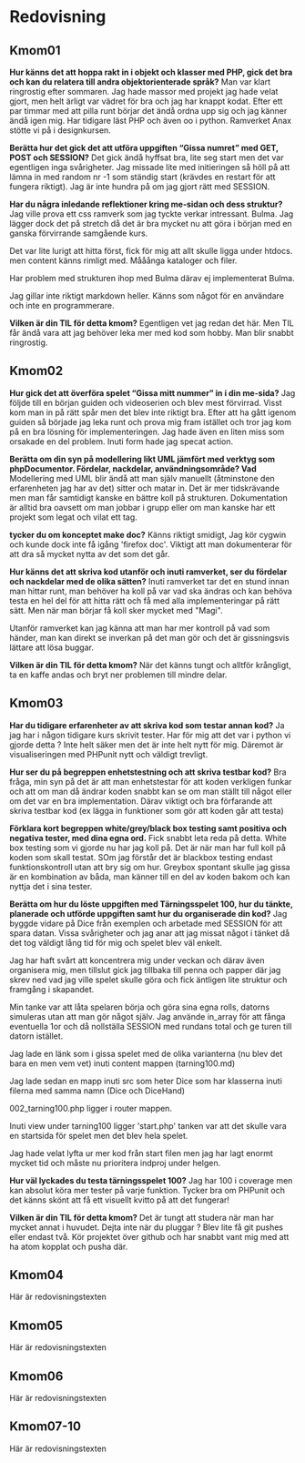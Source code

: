 ---
---
Redovisning
=========================

Kmom01
-------------------------

**Hur känns det att hoppa rakt in i objekt och klasser med PHP, gick det bra och kan du relatera till andra objektorienterade språk?**
Man var klart ringrostig efter sommaren. Jag hade massor med projekt jag hade velat gjort,
men helt ärligt var vädret för bra och jag har knappt kodat.
Efter ett par timmar med att pilla runt börjar det ändå ordna upp sig och jag känner ändå igen mig.
Har tidigare läst PHP och även oo i python. Ramverket Anax stötte vi på i designkursen.

**Berätta hur det gick det att utföra uppgiften “Gissa numret” med GET, POST och SESSION?**
Det gick ändå hyffsat bra, lite seg start men det var egentligen inga svårigheter.
Jag missade lite med initieringen så höll på att lämna in med random nr -1 som
ständig start (krävdes en restart för att fungera riktigt).
Jag är inte hundra på om jag gjort rätt med SESSION.

**Har du några inledande reflektioner kring me-sidan och dess struktur?**
Jag ville prova ett css ramverk som jag tyckte verkar intressant. Bulma.
Jag lägger dock det på stretch då det är bra mycket nu att göra i början med en
ganska förvirrande samgående kurs.

Det var lite lurigt att hitta först, fick för mig att allt skulle ligga under
htdocs. men content känns rimligt med. Mååånga kataloger och filer.

Har problem med strukturen ihop med Bulma därav ej implementerat Bulma.

Jag gillar inte riktigt markdown heller. Känns som något för en användare och
inte en programmerare.

**Vilken är din TIL för detta kmom?**
Egentligen vet jag redan det här. Men TIL får ändå vara att jag behöver leka
mer med kod som hobby. Man blir snabbt ringrostig.

Kmom02
-------------------------


**Hur gick det att överföra spelet “Gissa mitt nummer” in i din me-sida?**
Jag följde till en början guiden och videoserien och blev mest förvirrad. Visst kom man in på rätt spår men det blev inte riktigt bra.
Efter att ha gått igenom guiden så började jag leka runt och prova mig fram istället och tror jag kom på en bra lösning för implementeringen. Jag hade även en liten miss som orsakade en del problem. Inuti form hade jag specat action.



**Berätta om din syn på modellering likt UML jämfört med verktyg som phpDocumentor. Fördelar, nackdelar, användningsområde? Vad**
Modellering med UML blir ändå att man själv manuellt (åtminstone den erfarenheten jag har av det) sitter och matar in.
Det är mer tidskrävande men man får samtidigt kanske en bättre koll på strukturen. Dokumentation är alltid bra oavsett om
man jobbar i grupp eller om man kanske har ett projekt som legat och vilat ett tag.

**tycker du om konceptet make doc?**
Känns riktigt smidigt, Jag kör cygwin och kunde dock inte få igång 'firefox doc'.
Viktigt att man dokumenterar för att dra så mycket nytta av det som det går.

**Hur känns det att skriva kod utanför och inuti ramverket, ser du fördelar och nackdelar med de olika sätten?**
Inuti ramverket tar det en stund innan man hittar runt, man behöver ha koll på var vad ska ändras och kan behöva
testa en hel del för att hitta rätt och få med alla implementeringar på rätt sätt. Men när man börjar få koll
sker mycket med "Magi".

Utanför ramverket kan jag känna att man har mer kontroll på vad som händer, man kan direkt se inverkan
på det man gör och det är gissningsvis lättare att lösa buggar.

**Vilken är din TIL för detta kmom?**
När det känns tungt och alltför krångligt, ta en kaffe andas och bryt ner problemen till mindre delar.



Kmom03
-------------------------

**Har du tidigare erfarenheter av att skriva kod som testar annan kod?**
Ja jag har i någon tidigare kurs skrivit tester. Har för mig att det var i python vi gjorde detta ?
Inte helt säker men det är inte helt nytt för mig. Däremot är visualiseringen med PHPunit nytt
och väldigt trevligt.

**Hur ser du på begreppen enhetstestning och att skriva testbar kod?**
Bra fråga, min syn på det är att man enhetstestar för att koden verkligen funkar och att om man då ändrar koden snabbt
kan se om man ställt till något eller om det var en bra implementation. Därav viktigt och bra förfarande att skriva testbar kod (ex lägga in funktioner
som gör att koden går att testa)

**Förklara kort begreppen white/grey/black box testing samt positiva och negativa tester, med dina egna ord.**
Fick snabbt leta reda på detta. White box testing som vi gjorde nu har jag koll på. Det är när man har full koll
på koden som skall testat. SOm jag förstår det är blackbox testing endast funktionskontroll utan att bry sig om hur.
Greybox spontant skulle jag gissa är en kombination av båda, man känner till en del av koden bakom och kan nyttja det i sina tester.

**Berätta om hur du löste uppgiften med Tärningsspelet 100, hur du tänkte, planerade och utförde uppgiften samt hur du organiserade din kod?**
Jag byggde vidare på Dice från exemplen och arbetade med SESSION för att spara datan.
Vissa svårigheter och jag anar att jag missat något i tänket då det tog väldigt lång tid för
mig och spelet blev väl enkelt.

Jag har haft svårt att koncentrera mig under veckan och därav även organisera mig, men tillslut
gick jag tillbaka till penna och papper där jag skrev ned vad jag ville spelet skulle göra
och fick äntligen lite struktur och framgång i skapandet.

Min tanke var att låta spelaren börja och göra sina egna rolls, datorns simuleras utan
att man gör något själv. Jag använde in_array för att fånga eventuella 1or och då nollställa
SESSION med rundans total och ge turen till datorn istället.

Jag lade en länk som i gissa spelet med de olika varianterna (nu blev det bara en men vem vet)
inuti content mappen (tarning100.md)

Jag lade sedan en mapp inuti src som heter Dice som har klasserna inuti filerna med samma namn
(Dice och DiceHand)

002_tarning100.php ligger i router mappen.

Inuti view under tarning100 ligger 'start.php' tanken var att det skulle vara en startsida för spelet men det blev hela spelet.

Jag hade velat lyfta ur mer kod från start filen men jag har lagt enormt mycket tid och måste nu prioritera indproj under helgen.

**Hur väl lyckades du testa tärningsspelet 100?**
Jag har 100 i coverage men kan absolut köra mer tester på varje funktion.
Tycker bra om PHPunit och det känns skönt att få ett visuellt kvitto på att det fungerar!

**Vilken är din TIL för detta kmom?**
Det är tungt att studera när man har mycket annat i huvudet. Dejta inte när du pluggar ?
Blev lite få git pushes eller endast två.
Kör projektet över github och har snabbt vant mig med att ha atom kopplat och pusha där.


Kmom04
-------------------------

Här är redovisningstexten



Kmom05
-------------------------

Här är redovisningstexten



Kmom06
-------------------------

Här är redovisningstexten



Kmom07-10
-------------------------

Här är redovisningstexten
